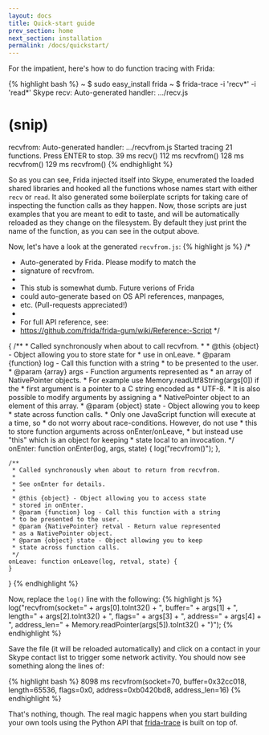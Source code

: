 ```yaml
---
layout: docs
title: Quick-start guide
prev_section: home
next_section: installation
permalink: /docs/quickstart/
---
```


For the impatient, here's how to do function tracing with Frida:

{% highlight bash %}
~ $ sudo easy_install frida
~ $ frida-trace -i 'recv*' -i 'read*' Skype
recv: Auto-generated handler: …/recv.js
# (snip)
recvfrom: Auto-generated handler: …/recvfrom.js
Started tracing 21 functions. Press ENTER to stop.
    39 ms	recv()
   112 ms	recvfrom()
   128 ms	recvfrom()
   129 ms	recvfrom()
{% endhighlight %}

So as you can see, Frida injected itself into Skype, enumerated the loaded
shared libraries and hooked all the functions whose names start with either
`recv` or `read`. It also generated some boilerplate scripts for taking care
of inspecting the function calls as they happen. Now, those scripts are just
examples that you are meant to edit to taste, and will be automatically reloaded
as they change on the filesystem. By default they just print the name of the
function, as you can see in the output above.

Now, let's have a look at the generated `recvfrom.js`:
{% highlight js %}
/*
 * Auto-generated by Frida. Please modify to match the
 * signature of recvfrom.
 *
 * This stub is somewhat dumb. Future verions of Frida
 * could auto-generate based on OS API references, manpages,
 * etc. (Pull-requests appreciated!)
 *
 * For full API reference, see:
 * https://github.com/frida/frida-gum/wiki/Reference:-Script
 */

{
    /**
     * Called synchronously when about to call recvfrom.
     *
     * @this {object} - Object allowing you to store state for
     * use in onLeave.
     * @param {function} log - Call this function with a string
     * to be presented to the user.
     * @param {array} args - Function arguments represented as
     * an array of NativePointer objects.
     * For example use Memory.readUtf8String(args[0]) if the
     * first argument is a pointer to a C string encoded as
     * UTF-8.
     * It is also possible to modify arguments by assigning a
     * NativePointer object to an element of this array.
     * @param {object} state - Object allowing you to keep
     * state across function calls.
     * Only one JavaScript function will execute at a time, so
     * do not worry about race-conditions. However, do not use
     * this to store function arguments across onEnter/onLeave,
     * but instead use "this" which is an object for keeping
     * state local to an invocation.
     */
    onEnter: function onEnter(log, args, state) {
        log("recvfrom()");
    },

    /**
     * Called synchronously when about to return from recvfrom.
     *
     * See onEnter for details.
     *
     * @this {object} - Object allowing you to access state
     * stored in onEnter.
     * @param {function} log - Call this function with a string
     * to be presented to the user.
     * @param {NativePointer} retval - Return value represented
     * as a NativePointer object.
     * @param {object} state - Object allowing you to keep
     * state across function calls.
     */
    onLeave: function onLeave(log, retval, state) {
    }
}
{% endhighlight %}

Now, replace the `log()` line with the following:
{% highlight js %}
log("recvfrom(socket=" + args[0].toInt32()
    + ", buffer=" + args[1]
    + ", length=" + args[2].toInt32()
    + ", flags=" + args[3]
    + ", address=" + args[4]
    + ", address_len=" + Memory.readPointer(args[5]).toInt32()
    + ")");
{% endhighlight %}

Save the file (it will be reloaded automatically) and click on a contact in
your Skype contact list to trigger some network activity. You should now see
something along the lines of:

{% highlight bash %}
  8098 ms	recvfrom(socket=70,
                         buffer=0x32cc018, length=65536,
                         flags=0x0,
                         address=0xb0420bd8, address_len=16)
{% endhighlight %}

That's nothing, though. The real magic happens when you start building your
own tools using the Python API that [frida-trace][] is built on top of.

[frida-trace]: https://github.com/frida/frida-python/blob/master/src/frida/tracer.py
